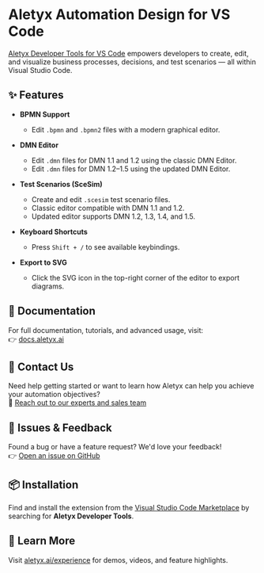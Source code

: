 # Aletyx Automation Design for VS Code

[Aletyx Developer Tools for VS Code](https://www.aletyx.ai/experience/) empowers developers to create, edit, and visualize business processes, decisions, and test scenarios — all within Visual Studio Code.

## ✨ Features

- **BPMN Support**  
  - Edit `.bpmn` and `.bpmn2` files with a modern graphical editor.

- **DMN Editor**  
  - Edit `.dmn` files for DMN 1.1 and 1.2 using the classic DMN Editor.  
  - Edit `.dmn` files for DMN 1.2–1.5 using the updated DMN Editor.

- **Test Scenarios (SceSim)**  
  - Create and edit `.scesim` test scenario files.  
  - Classic editor compatible with DMN 1.1 and 1.2.  
  - Updated editor supports DMN 1.2, 1.3, 1.4, and 1.5.

- **Keyboard Shortcuts**  
  - Press `Shift + /` to see available keybindings.

- **Export to SVG**  
  - Click the SVG icon in the top-right corner of the editor to export diagrams.

## 📖 Documentation

For full documentation, tutorials, and advanced usage, visit:  
👉 [docs.aletyx.ai](https://docs.aletyx.ai/)

## 💬 Contact Us

Need help getting started or want to learn how Aletyx can help you achieve your automation objectives?  
📩 [Reach out to our experts and sales team](https://aletyx.ai/contact-us/)

## 🐛 Issues & Feedback

Found a bug or have a feature request? We'd love your feedback!  
👉 [Open an issue on GitHub](https://github.com/aletyx/aletyx-developer-tools-for-vscode/issues)

## 📦 Installation

Find and install the extension from the [Visual Studio Code Marketplace](https://marketplace.visualstudio.com/) by searching for **Aletyx Developer Tools**.

## 🔗 Learn More

Visit [aletyx.ai/experience](https://www.aletyx.ai/experience/) for demos, videos, and feature highlights.
